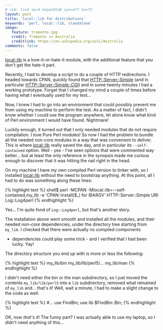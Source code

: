 ```yaml
---
# vim: ts=4 sw=4 expandtab syn=off tw=72
layout: post
title: 'local::lib for distributions'
keywords: 'perl, local::lib, standalone'
image:
   feature: tramonto.jpg
   credit: Tramonto in Australia
   creditlink: https://en.wikipedia.org/wiki/Australia
comments: false
---
```


[local::lib] is a love-it-or-hate-it module, with the additional feature
that you don't get the hate-it part.

[local::lib]: https://metacpan.org/pod/local::lib

Recently, I had to develop a script to do a couple of HTTP redirections.
I headed towards CPAN, quickly found that [HTTP::Server::Simple] (and in
particular [HTTP::Server::Simple::CGI]) and in some twenty minutes I had a
working prototype. Forget that I changed my mind a couple of times
before having what I eventually used for my test...

[HTTP::Server::Simple]: https://metacpan.org/pod/HTTP::Server::Simple
[HTTP::Server::Simple::CGI]: https://metacpan.org/pod/HTTP::Server::Simple::CGI

Now, I knew I had to go into an environment that could possibly prevent
me from using my machine to perform the test. As a matter of fact, I
didn't know whether I could use the program anywhere, let alone know
what kind of Perl environment I would have found. Nightmare!

Luckily enough, it turned out that I only needed modules that do not
require compilation. I love Pure Perl modules! So now I had the problem
to bundle all the needed non-core modules in a way that was convenient
to deliver. This is where [local::lib] really saved the day,
and in particular its `--self-contained` option. Well - yes -
I've seen options that were commented way better... but at least the
only reference in the synopsis made me curious enough to discover that
it was hitting the nail right in the head.

On my machine I have my own compiled Perl version to tinker with, so I
installed [local::lib] without the need to bootstrap anything. At this
point, all I had to do was something along these lines:

{% highlight text %}
shell$ perl -MCPAN -Mlocal::lib=--self-contained,my_lib -e 'CPAN::install($_) for @ARGV' HTTP::Server::Simple URI Log::Log4perl
{% endhighlight %}

Yes... I'm quite fond of `Log::Log4perl`, but that's another story.

The installation above went smooth and installed all the modules, and
their needed *non-core* dependencies, under the directory tree starting
from `my_lib`. I checked that there were actually no compiled components
- dependencies could play some trick - and I verified that I had been
lucky. Yay!

The directory structure you end up with is more or less the following:

{% highlight text %}
my_lib/bin
my_lib/lib/perl5/...
my_lib/man
{% endhighlight %}

I didn't need either the bin or the man subdirectory, so I just moved
the contents `my_lib/lib/perl5` into a `lib` subdirectory, removed what
remained of `my_lib` and... that's it! Well, wait a minute, I had to
make a slight change to the code as well:

{% highlight text %}
#...
use FindBin;
use lib $FindBin::Bin;
{% endhighlight %}

OK, now *that's it*! The funny part? I was actually able to use my
laptop, so I didn't need anything of this...
